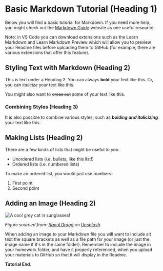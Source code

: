 # Basic Markdown Tutorial (Heading 1)

Below you will find a basic tutorial for Markdown. If you need more
help, you might check out the [Markdown
Guide](https://www.markdownguide.org/basic-syntax/) website as one
useful resource.

Note: in VS Code you can download extensions such as the Learn Markdown and Learn
Markdown Preview which will allow you to preview your Readme files before
uploading them to GitHub (for example, there are various extensions
that offer this feature). 

## Styling Text with Markdown (Heading 2)

This is text under a Heading 2. You can always **bold** your text like this. Or, you can *italicize* your text like this. 

You might also want to ~~cross out~~ some of your text like this.

### Combining Styles (Heading 3)

It is also possible to combine various styles, such as ***bolding and italicizing*** your text like this.

## Making Lists (Heading 2)

There are a few kinds of lists that might be useful to you:

- Unordered lists (i.e. bullets, like this list!)
- Ordered lists (i.e. numbered lists)


To make an ordered list, you would just use numbers:

1. First point
2. Second point

## Adding an Image (Heading 2)

![A cool grey cat in sunglasses!](figure1.jpg)

*Figure sourced from: [Raoul Droog](https://unsplash.com/@raouldroog?) on [Unsplash](https://unsplash.com/photos/russian-blue-cat-wearing-yellow-sunglasses-yMSecCHsIBc)*
  
When adding an image to your Markdown file you will want to include alt
text the square brackets as well as a file path for your image (or
just the image name if it's in the same folder). Remember to include
the image in your homework folder, and have it properly referenced,
when you upload your materials to GitHub so that it will display in
the Readme.

**Tutorial End.**

